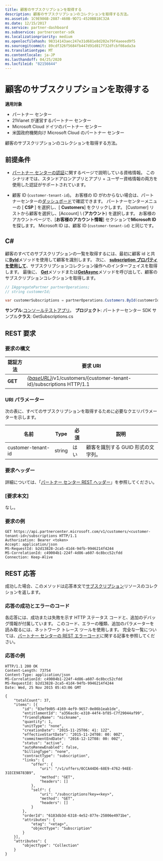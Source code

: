```yaml
---
title: 顧客のサブスクリプションを取得する
description: 顧客のサブスクリプションのコレクションを取得する方法。
ms.assetid: 1C9E986B-2887-460B-9D71-4520BB18C32A
ms.date: 12/15/2017
ms.service: partner-dashboard
ms.subservice: partnercenter-sdk
ms.localizationpriority: medium
ms.openlocfilehash: 98314143aec247e31d681e8d202e79f4aeeed9f5
ms.sourcegitcommit: 89cdf326f5684fb447d91d817f32dfcbf08ada3a
ms.translationtype: MT
ms.contentlocale: ja-JP
ms.lasthandoff: 04/25/2020
ms.locfileid: "82156644"
---
```

# <a name="get-a-customers-subscriptions"></a>顧客のサブスクリプションを取得する

**適用対象**

- パートナー センター
- 21Vianet が運営するパートナー センター
- Microsoft Cloud ドイツのパートナー センター
- 米国政府機関向け Microsoft Cloud のパートナー センター

顧客のサブスクリプションのコレクションを取得する方法。

## <a name="prerequisites"></a>前提条件

- [パートナー センターの認証](partner-center-authentication.md)に関するページで説明している資格情報。 このシナリオでは、スタンドアロンアプリとアプリ + ユーザー資格情報の両方を使用した認証がサポートされています。

- 顧客 ID (`customer-tenant-id`)。 お客様の ID がわからない場合は、パートナーセンターの[ダッシュボード](https://partner.microsoft.com/dashboard)で確認できます。 パートナーセンターメニューの [ **CSP** ] を選択し、[ **Customers**] をクリックします。 [Customer] リストから顧客を選択し、[Account] \ (**アカウント**\) を選択します。 お客様のアカウントページで、[**お客様のアカウント情報**] セクションで**Microsoft ID**を探します。 Microsoft ID は、顧客 ID (`customer-tenant-id`) と同じです。

## <a name="c"></a>C\#

顧客のすべてのサブスクリプションの一覧を取得するには、最初に顧客 id と共に[**ById**](https://docs.microsoft.com/dotnet/api/microsoft.store.partnercenter.customers.icustomercollection.byid)メソッドを使用して顧客を識別します。 次に、 [**subscription プロパティを使用して**](https://docs.microsoft.com/dotnet/api/microsoft.store.partnercenter.customers.icustomer.subscriptions)、サブスクリプションコレクション操作へのインターフェイスを取得します。 最後に、 [**Get**](https://docs.microsoft.com/dotnet/api/microsoft.store.partnercenter.subscriptions.isubscriptioncollection.get)メソッドまたは[**GetAsync**](https://docs.microsoft.com/dotnet/api/microsoft.store.partnercenter.subscriptions.isubscriptioncollection.getasync)メソッドを呼び出して、顧客のサブスクリプションコレクションを取得します。

``` csharp
// IAggregatePartner partnerOperations;
// string customerId;

var customerSubscriptions = partnerOperations.Customers.ById(customerId).Subscriptions.Get();
```

**サンプル**:[コンソールテストアプリ](console-test-app.md)。 **プロジェクト**: パートナーセンター SDK サンプル**クラス**: GetSubscriptions.cs

## <a name="rest-request"></a>REST 要求

### <a name="request-syntax"></a>要求の構文

| 認証方法  | 要求 URI                                                                                          |
|---------|------------------------------------------------------------------------------------------------------|
| **GET** | [*{baseURL}*](partner-center-rest-urls.md)/v1/customers/{customer-tenant-id}/subscriptions HTTP/1.1 |

### <a name="uri-parameter"></a>URI パラメーター

次の表に、すべてのサブスクリプションを取得するために必要なクエリパラメーターを示します。

| 名前               | Type   | 必須 | 説明                                           |
|--------------------|--------|----------|-------------------------------------------------------|
| customer-tenant-id | string | はい      | 顧客を識別する GUID 形式の文字列。 |

### <a name="request-headers"></a>要求ヘッダー

詳細については、「[パートナー センター REST ヘッダー](headers.md)」を参照してください。

### <a name="request-body"></a>[要求本文]

なし。

### <a name="request-example"></a>要求の例

```http
GET https://api.partnercenter.microsoft.com/v1/customers/<customer-tenant-id>/subscriptions HTTP/1.1
Authorization: Bearer <token>
Accept: application/json
MS-RequestId: b2d13828-2ca5-41d4-94fb-9946214f4244
MS-CorrelationId: c49004b1-224f-4d86-a607-6c8bcc52cfdd
Connection: Keep-Alive
```

## <a name="rest-response"></a>REST 応答

成功した場合、このメソッドは応答本文で[サブスクリプション](subscription-resources.md)リソースのコレクションを返します。

### <a name="response-success-and-error-codes"></a>応答の成功とエラーのコード

各応答には、成功または失敗を示す HTTP ステータス コードと、追加のデバッグ情報が付属しています。 このコード、エラーの種類、追加のパラメーターを読み取るには、ネットワーク トレース ツールを使用します。 完全な一覧については、[パートナー センターの REST エラーコード](error-codes.md)に関する記事を参照してください。

### <a name="response-example"></a>応答の例

```http
HTTP/1.1 200 OK
Content-Length: 73754
Content-Type: application/json
MS-CorrelationId: c49004b1-224f-4d86-a607-6c8bcc52cfdd
MS-RequestId: b2d13828-2ca5-41d4-94fb-9946214f4244
Date: Wed, 25 Nov 2015 05:43:06 GMT

{
    "totalCount": 37,
    "items": [{
        "id": "83ef9d05-4169-4ef9-9657-0e86b1eab1de",
        "entitlementId": "a356ac8c-e310-44f4-bf85-C7f29044af99",
        "friendlyName": "nickname",
        "quantity": 1,
        "unitType": "none",
        "creationDate": "2015-11-25T06: 41: 12Z",
        "effectiveStartDate": "2015-11-24T08: 00: 00Z",
        "commitmentEndDate": "2016-12-12T08: 00: 00Z",
        "status": "active",
        "autoRenewEnabled": false,
        "billingType": "none",
        "contractType": "subscription",
        "links": {
            "offer": {
                "uri": "/v1/offers/0CCA44D6-68E9-4762-94EE-31ECE98783B9",
                "method": "GET",
                "headers": []
            },
            "self": {
                "uri": "/subscriptions?key=<key>",
                "method": "GET",
                "headers": []
            }
        },
        "orderId": "6183db3d-6318-4e52-877e-25806e4971be",
        "attributes": {
            "etag": "<etag>",
            "objectType": "Subscription"
        }
    }],
    "attributes": {
        "objectType": "Collection"
    }
}
```
